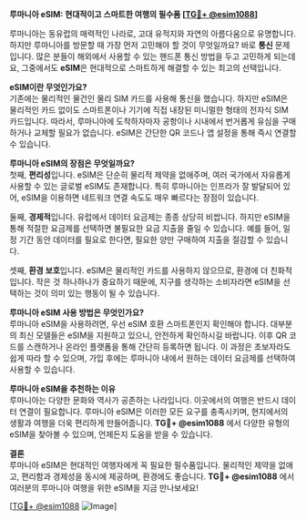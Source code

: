 **루마니아 eSIM: 현대적이고 스마트한 여행의 필수품 [[TG💪+ @esim1088](https://t.me/s/esim1088)]**

루마니아는 동유럽의 매력적인 나라로, 고대 유적지와 자연의 아름다움으로 유명합니다. 하지만 루마니아를 방문할 때 가장 먼저 고민해야 할 것이 무엇일까요? 바로 **통신** 문제입니다. 많은 분들이 해외에서 사용할 수 있는 핸드폰 통신 방법을 두고 고민하게 되는데요, 그중에서도 **eSIM**은 현대적으로 스마트하게 해결할 수 있는 최고의 선택입니다.

**eSIM이란 무엇인가요?**  
기존에는 물리적인 물건인 물리 SIM 카드를 사용해 통신을 했습니다. 하지만 eSIM은 물리적인 카드 없이도 스마트폰이나 기기에 직접 내장된 미니멀한 형태의 전자식 SIM 카드입니다. 따라서, 루마니아에 도착하자마자 공항이나 시내에서 번거롭게 유심을 구매하거나 교체할 필요가 없습니다. eSIM은 간단한 QR 코드나 앱 설정을 통해 즉시 연결할 수 있습니다.

**루마니아 eSIM의 장점은 무엇일까요?**  
첫째, **편리성**입니다. eSIM은 단순히 물리적 제약을 없애주며, 여러 국가에서 자유롭게 사용할 수 있는 글로벌 eSIM도 존재합니다. 특히 루마니아는 인프라가 잘 발달되어 있어, eSIM을 이용하면 네트워크 연결 속도도 매우 빠르다는 장점이 있습니다.  

둘째, **경제적**입니다. 유럽에서 데이터 요금제는 종종 상당히 비쌉니다. 하지만 eSIM을 통해 적절한 요금제를 선택하면 불필요한 요금 지출을 줄일 수 있습니다. 예를 들어, 일정 기간 동안 데이터를 필요로 한다면, 필요한 양만 구매하여 지출을 절감할 수 있습니다.

셋째, **환경 보호**입니다. eSIM은 물리적인 카드를 사용하지 않으므로, 환경에 더 친화적입니다. 작은 것 하나하나가 중요하기 때문에, 지구를 생각하는 소비자라면 eSIM을 선택하는 것이 의미 있는 행동이 될 수 있습니다.

**루마니아 eSIM 사용 방법은 무엇인가요?**  
루마니아 eSIM을 사용하려면, 우선 eSIM 호환 스마트폰인지 확인해야 합니다. 대부분의 최신 모델들은 eSIM을 지원하고 있으니, 안전하게 확인하시길 바랍니다. 이후 QR 코드를 스캔하거나 온라인 플랫폼을 통해 간단히 등록하면 됩니다. 이 과정은 초보자라도 쉽게 따라 할 수 있으며, 가입 후에는 루마니아 내에서 원하는 데이터 요금제를 선택하여 사용할 수 있습니다.

**루마니아 eSIM을 추천하는 이유**  
루마니아는 다양한 문화와 역사가 공존하는 나라입니다. 이곳에서의 여행은 반드시 데이터 연결이 필요합니다. 루마니아 eSIM은 이러한 모든 요구를 충족시키며, 현지에서의 생활과 여행을 더욱 편리하게 만들어줍니다. **TG💪+ @esim1088** 에서 다양한 유형의 eSIM을 찾아볼 수 있으며, 언제든지 도움을 받을 수 있습니다.

**결론**  
루마니아 eSIM은 현대적인 여행자에게 꼭 필요한 필수품입니다. 물리적인 제약을 없애고, 편리함과 경제성을 동시에 제공하며, 환경에도 좋습니다. **TG💪+ @esim1088** 에서 여러분의 루마니아 여행을 위한 eSIM을 지금 만나보세요!

[[TG💪+ @esim1088](https://t.me/s/esim1088) ![Image](https://i.postimg.cc/Y0z9fWf4/image.png)]